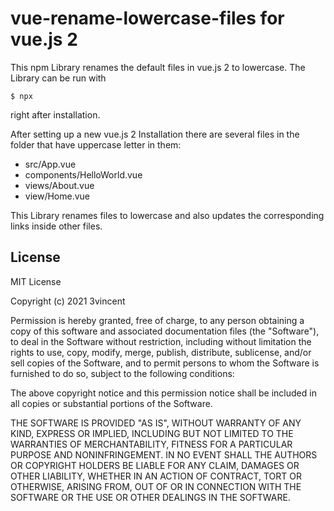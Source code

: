 # vue-rename-lowercase-files for vue.js 2

This npm Library renames the default files in vue.js 2 to lowercase.
The Library can be run with

    $ npx

right after installation.

After setting up a new vue.js 2 Installation there are several files in the folder that have uppercase letter in them:

- src/App.vue
- components/HelloWorld.vue
- views/About.vue
- view/Home.vue

This Library renames files to lowercase and also updates the corresponding links inside other files.

## License

MIT License

Copyright (c) 2021 3vincent

Permission is hereby granted, free of charge, to any person obtaining a copy of this software and associated documentation files (the "Software"), to deal in the Software without restriction, including without limitation the rights to use, copy, modify, merge, publish, distribute, sublicense, and/or sell copies of the Software, and to permit persons to whom the Software is furnished to do so, subject to the following conditions:

The above copyright notice and this permission notice shall be included in all copies or substantial portions of the Software.

THE SOFTWARE IS PROVIDED "AS IS", WITHOUT WARRANTY OF ANY KIND, EXPRESS OR IMPLIED, INCLUDING BUT NOT LIMITED TO THE WARRANTIES OF MERCHANTABILITY, FITNESS FOR A PARTICULAR PURPOSE AND NONINFRINGEMENT. IN NO EVENT SHALL THE AUTHORS OR COPYRIGHT HOLDERS BE LIABLE FOR ANY CLAIM, DAMAGES OR OTHER LIABILITY, WHETHER IN AN ACTION OF CONTRACT, TORT OR OTHERWISE, ARISING FROM, OUT OF OR IN CONNECTION WITH THE SOFTWARE OR THE USE OR OTHER DEALINGS IN THE SOFTWARE.
